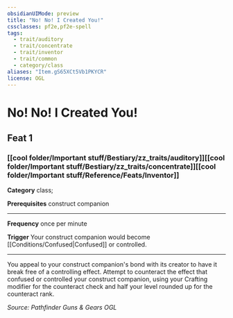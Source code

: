 ```yaml
---
obsidianUIMode: preview
title: "No! No! I Created You!"
cssclasses: pf2e,pf2e-spell
tags:
  - trait/auditory
  - trait/concentrate
  - trait/inventor
  - trait/common
  - category/class
aliases: "Item.gS65XCt5Vb1PKYCR"
license: OGL
---
```

# No! No! I Created You!
## Feat 1
### [[cool folder/Important stuff/Bestiary/zz_traits/auditory]][[cool folder/Important stuff/Bestiary/zz_traits/concentrate]][[cool folder/Important stuff/Reference/Feats/Inventor]]

**Category** class; 



**Prerequisites** construct companion
* * *
**Frequency** once per minute

**Trigger** Your construct companion would become [[Conditions/Confused|Confused]] or controlled.

* * *

You appeal to your construct companion's bond with its creator to have it break free of a controlling effect. Attempt to counteract the effect that confused or controlled your construct companion, using your Crafting modifier for the counteract check and half your level rounded up for the counteract rank.

*Source: Pathfinder Guns & Gears*
*OGL*